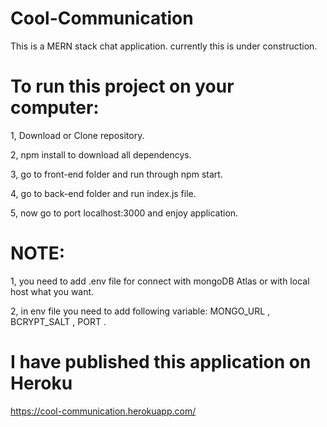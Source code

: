 

# Cool-Communication
This is a MERN stack chat application. currently this is under construction.




# To run this project on your computer:
1, Download or Clone repository.

2, npm install to download all dependencys.

3, go to front-end folder and run through npm start.

4, go to back-end folder and run index.js file.

5, now go to port localhost:3000 and enjoy application.




# NOTE: 
1, you need to add .env file for connect with mongoDB Atlas or with local host what you want.

2, in env file you need to add following variable: MONGO_URL , BCRYPT_SALT , PORT .




# I have published this application on Heroku

https://cool-communication.herokuapp.com/
